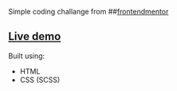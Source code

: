 Simple coding challange from ##[frontendmentor](https://www.frontendmentor.io/challenges/nft-preview-card-component-SbdUL_w0U)

## [Live demo](https://cybulskikacper.github.io/NFT-card-component/)

Built using:

- HTML
- CSS (SCSS)
